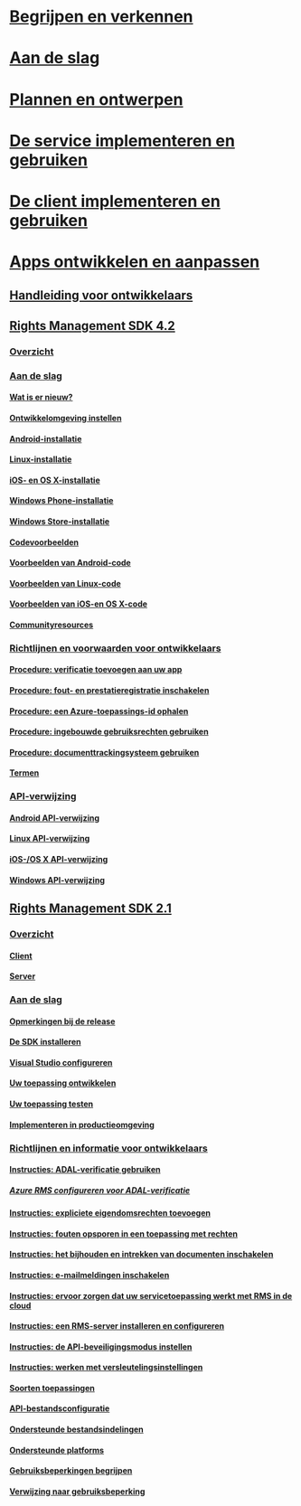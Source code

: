 # [Begrijpen en verkennen](/rights-management/understand-explore/azure-rights-management)
# [Aan de slag](/rights-management/get-started/requirements-azure-rms)
# [Plannen en ontwerpen](/rights-management/plan-design/deployment-roadmap)
# [De service implementeren en gebruiken](/rights-management/deploy-use/activate-service)
# [De client implementeren en gebruiken](/rights-management/rms-client/use-client)
# [Apps ontwikkelen en aanpassen](developers-guide.md)
## [Handleiding voor ontwikkelaars](developers-guide.md)
## [Rights Management SDK 4.2](active-directory-rights-management-services-multi-platform-thin-client-sdk-portal.md)
### [Overzicht](overview.md)
### [Aan de slag](get-started.md)
#### [Wat is er nieuw?](release-notes.md)
#### [Ontwikkelomgeving instellen](setup-Developer-environment.md)
#### [Android-installatie](android-sdk.md)
#### [Linux-installatie](linux-setup.md)
#### [iOS- en OS X-installatie](ios-sdk.md)
#### [Windows Phone-installatie](windows-phone-apps.md)
#### [Windows Store-installatie](winrt-sdk.md)
#### [Codevoorbeelden](code-examples.md)
#### [Voorbeelden van Android-code](android-code.md)
#### [Voorbeelden van Linux-code](linux-c-code-examples.md)
#### [Voorbeelden van iOS-en OS X-code](ios-os-x-code-examples.md)
#### [Communityresources](community-resources.md)
### [Richtlijnen en voorwaarden voor ontwikkelaars](core-concepts.md)
#### [Procedure: verificatie toevoegen aan uw app](authentication-integration.md)
#### [Procedure: fout- en prestatieregistratie inschakelen](enabling-logging.md)
#### [Procedure: een Azure-toepassings-id ophalen](application-id.md)
#### [Procedure: ingebouwde gebruiksrechten gebruiken](built-in-rights-usage-restriction-reference.md)
#### [Procedure: documenttrackingsysteem gebruiken](how-to-use-document-tracking.md)
#### [Termen](terms.md)
### [API-verwijzing](api-reference-4-2.md)
#### [Android API-verwijzing](android-namespaces.md)
#### [Linux API-verwijzing](linux-c-api-reference.md)
#### [iOS-/OS X API-verwijzing](/rights-management/sdk/4.2/api/iOS/iOS)
#### [Windows API-verwijzing](/rights-management/sdk/4.2/api/winrt/Microsoft.RightsManagement)
## [Rights Management SDK 2.1](microsoft-information-protection-and-control-client-portal.md)
### [Overzicht](ad-rms-overview.md)
#### [Client](ad-rms-client.md)
#### [Server](ad-rms-server.md)
### [Aan de slag](getting-started-with-ad-rms-2-0.md)
#### [Opmerkingen bij de release](release-notes-rtm.md)
#### [De SDK installeren](install-the-rms-sdk.md)
#### [Visual Studio configureren](how-to-configure-a-visual-studio-project-to-use-the-ad-rms-sdk-2-0.md)
#### [Uw toepassing ontwikkelen](developing-your-application.md)
#### [Uw toepassing testen](how-to-set-up-your-test-environment.md)
#### [Implementeren in productieomgeving](deploying-your-application.md)
### [Richtlijnen en informatie voor ontwikkelaars](Developer-notes.md)
#### [Instructies: ADAL-verificatie gebruiken](how-to-use-adal-authentication.md)
##### [Azure RMS configureren voor ADAL-verificatie](adal-auth.md)
#### [Instructies: expliciete eigendomsrechten toevoegen](add-explicit-owner-rights.md)
#### [Instructies: fouten opsporen in een toepassing met rechten](debugging-applications-that-use-ad-rms.md)
#### [Instructies: het bijhouden en intrekken van documenten inschakelen](tracking-content.md)
#### [Instructies: e-mailmeldingen inschakelen](how-to-enable-email-notification.md)
#### [Instructies: ervoor zorgen dat uw servicetoepassing werkt met RMS in de cloud](how-to-use-file-api-with-aadrm-cloud.md)
#### [Instructies: een RMS-server installeren en configureren](how-to-install-and-configure-an-rms-server.md)
#### [Instructies: de API-beveiligingsmodus instellen](setting-the-api-security-mode-api-mode.md)
#### [Instructies: werken met versleutelingsinstellingen](working-with-encryption.md)
#### [Soorten toepassingen](application-types.md)
#### [API-bestandsconfiguratie](file-api-configuration.md)
#### [Ondersteunde bestandsindelingen](supported-file-formats.md)
#### [Ondersteunde platforms](supported-platforms.md)
#### [Gebruiksbeperkingen begrijpen](understanding-usage-restrictions.md)
#### [Verwijzing naar gebruiksbeperking](usage-restriction-reference.md)


<!--HONumber=Jun16_HO2-->


